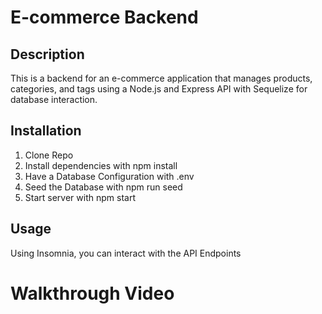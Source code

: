 # E-commerce Backend
## Description
This is a backend for an e-commerce application that manages products, categories, and tags using a Node.js and Express API with Sequelize for database interaction.
## Installation
1. Clone Repo
2. Install dependencies with npm install
3. Have a Database Configuration with .env
4. Seed the Database with npm run seed
5. Start server with npm start
## Usage
Using Insomnia, you can interact with the API  Endpoints
# Walkthrough Video 

